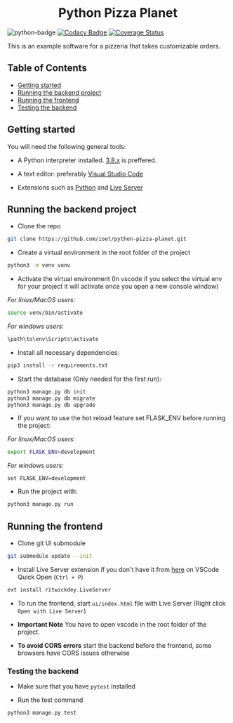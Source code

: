 <h1 align="center"> Python Pizza Planet </h1>

![python-badge](https://img.shields.io/badge/python-%2314354C.svg?style=for-the-badge&logo=python&logoColor=white)
[![Codacy Badge](https://api.codacy.com/project/badge/Grade/f9836b0b0fa84c1ca96e38573605310e)](https://app.codacy.com/gh/AlanysRojas/python-pizza-planet?utm_source=github.com&utm_medium=referral&utm_content=AlanysRojas/python-pizza-planet&utm_campaign=Badge_Grade_Settings)
[![Coverage Status](https://coveralls.io/repos/github/AlanysRojas/python-pizza-planet/badge.svg?branch=main)](https://coveralls.io/github/AlanysRojas/python-pizza-planet?branch=main)

This is an example software for a pizzeria that takes customizable orders.

## Table of Contents

- [Getting started](#getting-started)
- [Running the backend project](#running-the-backend-project)
- [Running the frontend](#running-the-frontend)
- [Testing the backend](#testing-the-backend)

## Getting started

You will need the following general tools:

- A Python interpreter installed. [3.8.x](https://www.python.org/downloads/release/python-3810/) is preffered.

- A text editor: preferably [Visual Studio Code](https://code.visualstudio.com/download)

- Extensions such as [Python](https://marketplace.visualstudio.com/items?itemName=ms-python.python) and [Live Server](https://marketplace.visualstudio.com/items?itemName=ritwickdey.LiveServer)

## Running the backend project

- Clone the repo

```bash
git clone https://github.com/ioet/python-pizza-planet.git
```

- Create a virtual environment in the root folder of the project

```bash
python3 -m venv venv
```

- Activate the virtual environment (In vscode if you select the virtual env for your project it will activate once you open a new console window)

_For linux/MacOS users:_

```bash
source venv/bin/activate 
```

_For windows users:_

```cmd
\path\to\env\Scripts\activate
```

- Install all necessary dependencies:

```bash
pip3 install -r requirements.txt
```

- Start the database (Only needed for the first run):

```bash
python3 manage.py db init
python3 manage.py db migrate
python3 manage.py db upgrade
```

- If you want to use the hot reload feature set FLASK_ENV before running the project:

_For linux/MacOS users:_

```bash
export FLASK_ENV=development 
```

_For windows users:_

```CMD
set FLASK_ENV=development
```

- Run the project with:

```bash
python3 manage.py run
```

## Running the frontend

- Clone git UI submodule

```bash
git submodule update --init
```

- Install Live Server extension if you don't have it from [here](https://marketplace.visualstudio.com/items?itemName=ritwickdey.LiveServer) on VSCode Quick Open (`Ctrl + P`)

```bash
ext install ritwickdey.LiveServer
```

- To run the frontend, start `ui/index.html` file with Live Server (Right click `Open with Live Server`)

- **Important Note** You have to open vscode in the root folder of the project.

- **To avoid CORS errors** start the backend before the frontend, some browsers have CORS issues otherwise

### Testing the backend

- Make sure that you have `pytest` installed

- Run the test command

```bash
python3 manage.py test
```
